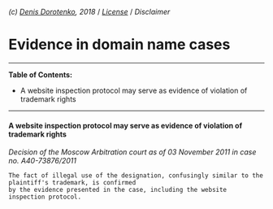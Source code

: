 *(c) [Denis Dorotenko](http://linkedin.com/in/dorotenko/en), 2018* / *[License](/kardamon/tree/master/English/license.md)* / *Disclaimer*

# Evidence in domain name cases

----

**Table of Contents:**

* A website inspection protocol may serve as evidence of violation of trademark rights

----

#### A website inspection protocol may serve as evidence of violation of trademark rights
*Decision of the Moscow Arbitration court as of 03 November 2011 in case no. A40-73876/2011*
```
The fact of illegal use of the designation, confusingly similar to the plaintiff's trademark, is confirmed 
by the evidence presented in the case, including the website inspection protocol.
```
<br/>
